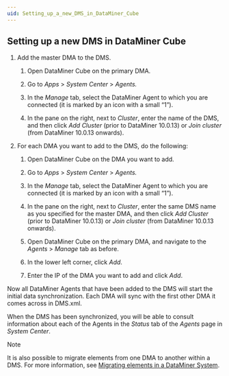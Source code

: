 ```yaml
---
uid: Setting_up_a_new_DMS_in_DataMiner_Cube
---
```


## Setting up a new DMS in DataMiner Cube

1. Add the master DMA to the DMS.

    1. Open DataMiner Cube on the primary DMA.

    2. Go to *Apps* > *System Center* > *Agents.*

    3. In the *Manage* tab, select the DataMiner Agent to which you are connected (it is marked by an icon with a small “1”).

    4. In the pane on the right, next to *Cluster*, enter the name of the DMS, and then click *Add Cluster* (prior to DataMiner 10.0.13) or *Join cluster* (from DataMiner 10.0.13 onwards).

2. For each DMA you want to add to the DMS, do the following:

    1. Open DataMiner Cube on the DMA you want to add.

    2. Go to *Apps* > *System Center* > *Agents.*

    3. In the *Manage* tab, select the DataMiner Agent to which you are connected (it is marked by an icon with a small “1”).

    4. In the pane on the right, next to *Cluster*, enter the same DMS name as you specified for the master DMA, and then click *Add Cluster* (prior to DataMiner 10.0.13) or *Join cluster* (from DataMiner 10.0.13 onwards).

    5. Open DataMiner Cube on the primary DMA, and navigate to the *Agents* > *Manage* tab as before.

    6. In the lower left corner, click *Add*.

    7. Enter the IP of the DMA you want to add and click *Add*.

Now all DataMiner Agents that have been added to the DMS will start the initial data synchronization. Each DMA will sync with the first other DMA it comes across in DMS.xml.

When the DMS has been synchronized, you will be able to consult information about each of the Agents in the *Status* tab of the *Agents* page in *System Center*.

> [!NOTE]
> It is also possible to migrate elements from one DMA to another within a DMS. For more information, see [Migrating elements in a DataMiner System](xref:Migrating_elements_in_a_DataMiner_System).
>

